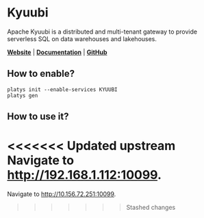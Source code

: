 # Kyuubi

Apache Kyuubi is a distributed and multi-tenant gateway to provide serverless SQL on data warehouses and lakehouses. 

**[Website](https://kyuubi.apache.org/)** | **[Documentation](https://kyuubi.readthedocs.io)** | **[GitHub](https://github.com/apache/kyuubi)**

## How to enable?

```
platys init --enable-services KYUUBI
platys gen
```

## How to use it?

<<<<<<< Updated upstream
Navigate to <http://192.168.1.112:10099>.
=======
Navigate to <http://10.156.72.251:10099>.
>>>>>>> Stashed changes
